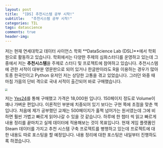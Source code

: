 ```yaml
---
layout: post
title:  "[DS] 추천시스템 공부 시작!"
subtitle:   "추천시스템 공부 시작!"
categories: TIL
tags: datascience
comments: true
header-img:
---
```




저는 현재 연세대학교 데이터 사이언스 학회 **DataScience Lab (DSL)**에서 학회원으로 활동하고 있습니다. 학회에서는 다양한 주제의 심화스터디를 운영하고 있는데 그 중에서 저는 **추천시스템**을 주제로 스터디 및 프로젝트에 참여하고 있습니다. 추천시스템에 관한 서적이 대부분 영문판으로 되어 있거나 한글판이라도 R을 이용하는 경우가 많아 토종 한국인이고 Python 유저인 저는 상당한 고통을 겪고 있었습니다. 그러던 와중 때마침 가뭄의 단비 격으로 국내 서적이 출간되어 바로 구매했습니다.



<img src="http://image.yes24.com/goods/92150193/800x0" style="zoom:50%;" />



저는 [Yes24](http://www.yes24.com/Product/Goods/92150193)를 통해 구매했고 가격은 18,000원 입니다. 150페이지 정도로 Volume이 꽤나 가벼운 편입니다. 이론적인 부분에 치중되어 있기 보다는 구현 쪽에 초점을 맞춘 책입니다. 처음에 제가 공부했던 교재는 500페이지가 훌쩍 넘어가는 원서였는데 그에 비하면 훨씬 가볍고 빠르게 읽어나갈 수 있을 것 같습니다. 하루에 한 챕터 씩 읽고 빠르게 내용 정리를 끝마치고 실제 데이터에 적용해보는 것이 목표입니다. 현재 게임 플랫폼인 Steam 데이터를 가지고 추천 시스템 구축 프로젝트를 병행하고 있는데 프로젝트에 대한 내용도 따로 포스팅을 할 예정입니다. 내용 정리에 대한 포스팅은 내일부터 진행하도록 하겠습니다.

